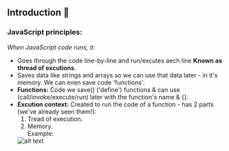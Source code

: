 ## Introduction :tulip:

### JavaScript principles:
*When JavaScript code runs, it: <br/>*
- Goes through the code line-by-line and run/excutes aech line **Known as thread of excutions**.
- Saves data like strings and arrays so we can use that data later - in it's memory. We can even save code 'functions'.
- **Functions:** Code we save() ('define') functions & can use (call/invoke/execute/run) later with the function's name & {}.
- **Excution context:** Created to run the code of a function - has 2 parts (we've already seen them!):
    1. Tread of execution.
    2. Memory.<br/>
    Example: 
    <img src="[/image/sample.png](https://github.com/ZahraMA99/Mastering-JavaScript-in-20-Days/blob/main/Images/js%20principles.jpeg)https://github.com/ZahraMA99/Mastering-JavaScript-in-20-Days/blob/main/Images/js%20principles.jpeg" alt="alt text" />
    
  
